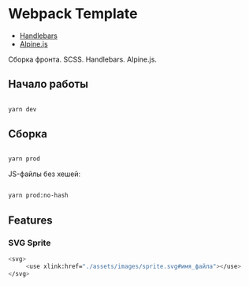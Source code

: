 # Webpack Template

* [Handlebars](https://handlebarsjs.com/guide/)
* [Alpine.js](https://alpinejs.dev/)

Сборка фронта. SCSS. Handlebars. Alpine.js. 

## Начало работы

```bash

yarn dev

```

## Сборка

```bash

yarn prod

```

JS-файлы без хешей:

```bash

yarn prod:no-hash

```

## Features

### SVG Sprite

```bash
<svg>
     <use xlink:href="./assets/images/sprite.svg#имя_файла"></use>
</svg>
  ```
